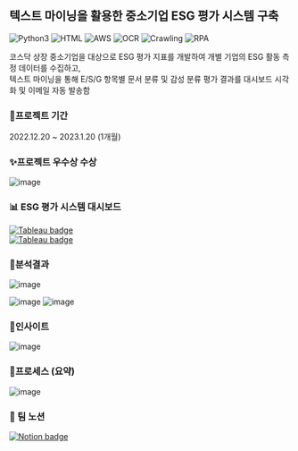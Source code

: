 ## 텍스트 마이닝을 활용한 중소기업 ESG 평가 시스템 구축

![Python3](https://img.shields.io/badge/Python-3.10-blue)
![HTML](https://img.shields.io/badge/AI-Pytorch-lightgrey)
![AWS](https://img.shields.io/badge/Cloud-AWS-yellow)
![OCR](https://img.shields.io/badge/SQL-MySQL-black)
![Crawling](https://img.shields.io/badge/Crawling-Scrapy-important)
![RPA](https://img.shields.io/badge/Visualization-Tableau-red)

코스닥 상장 중소기업을 대상으로 ESG 평가 지표를 개발하여 개별 기업의 ESG 활동 측정 데이터를 수집하고, <br/>
텍스트 마이닝을 통해 E/S/G 항목별 문서 분류 및 감성 분류 평가 결과를 대시보드 시각화 및 이메일 자동 발송함

### 📆프로젝트 기간
2022.12.20 ~ 2023.1.20 (1개월)

### ✨프로젝트 우수상 수상 
![image](https://user-images.githubusercontent.com/109210030/217032026-3565d3a2-6d76-4db4-8b92-ab6d2e7c00d8.png)

### :bar_chart: ESG 평가 시스템 대시보드
[![Tableau badge](https://img.shields.io/badge/-%20Tableau:전체기업대시보드-%23F7DF1E?style=plastic-square&logo=Tableau&color=FFD8A9&link=https://public.tableau.com/views/all_cmp_esg_rating_ver7/3_all?:language=ko-KR&publish=yes&:display_count=n&:origin=viz_share_link)](https://public.tableau.com/views/all_cmp_esg_rating_ver7/3_all?:language=ko-KR&publish=yes&:display_count=n&:origin=viz_share_link) <br>
[![Tableau badge](https://img.shields.io/badge/-%20Tableau:개별기업대시보드-%23F7DF1E?style=plastic-square&logo=Tableau&color=FFD8A9&link=https://public.tableau.com/views/specific_cmp_esg_rating_ver7/2?:language=ko-KR&publish=yes&:display_count=n&:origin=viz_share_link)](https://public.tableau.com/views/specific_cmp_esg_rating_ver7/2?:language=ko-KR&publish=yes&:display_count=n&:origin=viz_share_link)

### 📑분석결과
![image](https://user-images.githubusercontent.com/109210030/217034290-bd30e252-87cd-4a70-a4c2-e4211629adff.png)

![image](https://user-images.githubusercontent.com/109210030/217033305-aa9a6553-dcb6-4d4e-9466-b7e3dceb9c8f.png)
![image](https://user-images.githubusercontent.com/109210030/217035606-7e02e127-e1ee-4c11-8187-60d68d24ea8d.png)

### 📌인사이트
![image](https://user-images.githubusercontent.com/109210030/217036102-1f830dd5-8e14-43ce-aac6-8d68dc2a9c70.png)

### 📓프로세스 (요약) 
![image](https://user-images.githubusercontent.com/109210030/217014140-5c0fabe9-f21f-40d1-9ae8-ca65746e7702.png)

### :memo: 팀 노션
[![Notion badge](https://img.shields.io/badge/-%20Notion-%23F7DF1E?style=plastic-square&logo=Notion&color=grey&link=https://alpine-menu-77a.notion.site/ESG-27914e38fb9a43f38f96e4a162f23785)](https://alpine-menu-77a.notion.site/ESG-27914e38fb9a43f38f96e4a162f23785)
